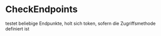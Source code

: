 # CheckEndpoints

testet beliebige Endpunkte, holt sich token, sofern die Zugriffsmethode definiert ist
